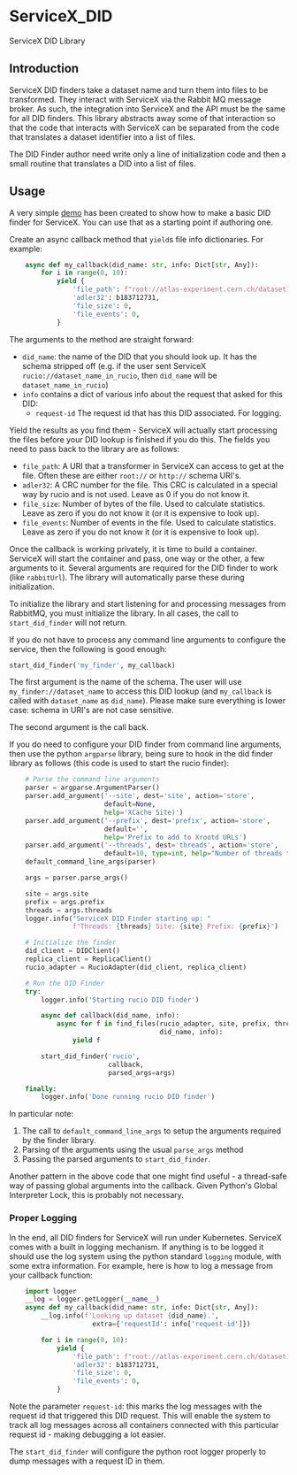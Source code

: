 # ServiceX_DID

 ServiceX DID Library

## Introduction

ServiceX DID finders take a dataset name and turn them into files to be transformed. They interact with ServiceX via the Rabbit MQ message broker. As such, the integration into ServiceX and the API must be the same for all DID finders. This library abstracts away some of that interaction so that the code that interacts with ServiceX can be separated from the code that translates a dataset identifier into a list of files.

The DID Finder author need write only a line of initialization code and then a small routine that translates a DID into a list of files.

## Usage

A very simple [demo](https://github.com/ssl-hep/ServiceX_DID_Finder_Demo) has been created to show how to make a basic DID finder for ServiceX. You can use that as a starting point if authoring one.

Create an async callback method that `yield`s file info dictionaries. For example:

```python
    async def my_callback(did_name: str, info: Dict[str, Any]):
        for i in range(0, 10):
            yield {
                'file_path': f"root://atlas-experiment.cern.ch/dataset1/file{i}.root",
                'adler32': b183712731,
                'file_size': 0,
                'file_events': 0,
            }
```

The arguments to the method are straight forward:

* `did_name`: the name of the DID that you should look up. It has the schema stripped off (e.g. if the user sent ServiceX `rucio://dataset_name_in_rucio`, then `did_name` will be `dataset_name_in_rucio`)
* `info` contains a dict of various info about the request that asked for this DID:
  * `request-id` The request id that has this DID associated. For logging.

Yield the results as you find them - ServiceX will actually start processing the files before your DID lookup is finished if you do this. The fields you need to pass back to the library are as follows:

* `file_path`: A URI that a transformer in ServiceX can access to get at the file. Often these are either `root://` or `http://` schema URI's.
* `adler32`: A CRC number for the file. This CRC is calculated in a special way by rucio and is not used. Leave as 0 if you do not know it.
* `file_size`: Number of bytes of the file. Used to calculate statistics. Leave as zero if you do not know it (or it is expensive to look up).
* `file_events`: Number of events in the file. Used to calculate statistics. Leave as zero if you do not know it (or it is expensive to look up).

Once the callback is working privately, it is time to build a container. ServiceX will start the container and pass, one way or the other, a few arguments to it. Several arguments are required for the DID finder to work (like `rabbitUrl`). The library will automatically parse these during initialization.

To initialize the library and start listening for and processing messages from RabbitMQ, you must initialize the library. In all cases, the call to `start_did_finder` will not return.

If you do not have to process any command line arguments to configure the service, then the following is good enough:

```python
start_did_finder('my_finder', my_callback)
```

The first argument is the name of the schema. The user will use `my_finder://dataset_name` to access this DID lookup (and `my_callback` is called with `dataset_name` as `did_name`). Please make sure everything is lower case: schema in URI's are not case sensitive.

The second argument is the call back.

If you do need to configure your DID finder from command line arguments, then use the python `argparse` library, being sure to hook in the did finder library as follows (this code is used to start the rucio finder):

```python
    # Parse the command line arguments
    parser = argparse.ArgumentParser()
    parser.add_argument('--site', dest='site', action='store',
                        default=None,
                        help='XCache Site)')
    parser.add_argument('--prefix', dest='prefix', action='store',
                        default='',
                        help='Prefix to add to Xrootd URLs')
    parser.add_argument('--threads', dest='threads', action='store',
                        default=10, type=int, help="Number of threads to spawn")
    default_command_line_args(parser)

    args = parser.parse_args()

    site = args.site
    prefix = args.prefix
    threads = args.threads
    logger.info("ServiceX DID Finder starting up: "
                f"Threads: {threads} Site: {site} Prefix: {prefix}")

    # Initialize the finder
    did_client = DIDClient()
    replica_client = ReplicaClient()
    rucio_adapter = RucioAdapter(did_client, replica_client)

    # Run the DID Finder
    try:
        logger.info('Starting rucio DID finder')

        async def callback(did_name, info):
            async for f in find_files(rucio_adapter, site, prefix, threads,
                                      did_name, info):
                yield f

        start_did_finder('rucio',
                         callback,
                         parsed_args=args)

    finally:
        logger.info('Done running rucio DID finder')
```

In particular note:

1. The call to `default_command_line_args` to setup the arguments required by the finder library.
2. Parsing of the arguments using the usual `parse_args` method
3. Passing the parsed arguments to `start_did_finder`.

Another pattern in the above code that one might find useful - a thread-safe way of passing global arguments into the callback. Given Python's Global Interpreter Lock, this is probably not necessary.

### Proper Logging

In the end, all DID finders for ServiceX will run under Kubernetes. ServiceX comes with a built in logging mechanism. If anything is to be logged it should use the log system using the python standard `logging` module, with some extra information. For example, here is how to log a message from your callback function:

```python
    import logger
    __log = logger.getLogger(__name__)
    async def my_callback(did_name: str, info: Dict[str, Any]):
        __log.info(f'Looking up dataset {did_name}.',
                     extra={'requestId': info['request-id']})

        for i in range(0, 10):
            yield {
                'file_path': f"root://atlas-experiment.cern.ch/dataset1/file{i}.root",
                'adler32': b183712731,
                'file_size': 0,
                'file_events': 0,
            }
```

Note the parameter `request-id`: this marks the log messages with the request id that triggered this DID request. This will enable the system to track all log messages across all containers connected with this particular request id - making debugging a lot easier.

The `start_did_finder` will configure the python root logger properly to dump messages with a request ID in them.
